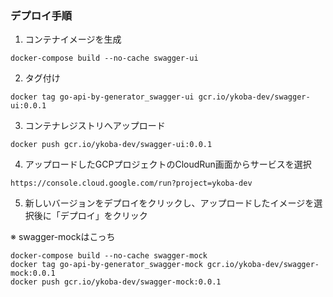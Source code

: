 ### デプロイ手順

1. コンテナイメージを生成
```
docker-compose build --no-cache swagger-ui
```
2. タグ付け
```
docker tag go-api-by-generator_swagger-ui gcr.io/ykoba-dev/swagger-ui:0.0.1
```
3. コンテナレジストリへアップロード
```
docker push gcr.io/ykoba-dev/swagger-ui:0.0.1
```
4. アップロードしたGCPプロジェクトのCloudRun画面からサービスを選択
```
https://console.cloud.google.com/run?project=ykoba-dev
```

5. 新しいバージョンをデプロイをクリックし、アップロードしたイメージを選択後に「デプロイ」をクリック


※ swagger-mockはこっち
```
docker-compose build --no-cache swagger-mock
docker tag go-api-by-generator_swagger-mock gcr.io/ykoba-dev/swagger-mock:0.0.1
docker push gcr.io/ykoba-dev/swagger-mock:0.0.1
```
